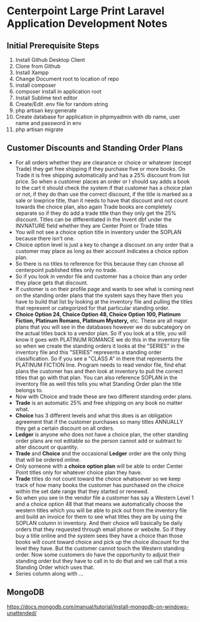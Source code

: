 # Centerpoint Large Print Laravel Application Development Notes

## Initial Prerequisite Steps

1. Install Github Desktop Client
2. Clone from Github
3. Install Xampp
4. Change Document root to location of repo
5. install composer
6. composer install in application root
7. Install Sublime text editor
8. Create/Edit .env file for random string
9. php artisan key:generate
10. Create database for application in phpmyadmin with db name, user name and password in env
11. php artisan migrate

## Customer Discounts and Standing Order Plans

- For all orders whether they are clearance or choice or whatever (except Trade) they get free shipping if they purchase five or more books. On Trade it is free shipping automatically and has a 25% discount from list price. So when a customer places an order or I should say adds a book to the cart it should check the system if that customer has a choice plan or not, if they do than use the correct discount, if the title is marked as a sale or lowprice title, than it needs to have that discount and not count towards the choice plan, also again Trade books are completely separate so if they do add a trade title than they only get the 25% discount. Titles can be differentiated in the Invent dbf under the INVNATURE field whether they are Center Point or Trade titles
- You will not see a choice option title in inventory under the SOPLAN because there isn't one.
- Choice option level is just a key to change a discount on any order that a customer may place as long as their account indicates a choice option plan.
- So there is no titles to reference for this because they can choose all centerpoint published titles only no trade.
- So if you look in vendor file and customer has a choice than any order they place gets that discount.
- If customer is on their profile page and wants to see what is coming next on the standing order plans that the system says they have then you have to build that list by looking at the inventory file and pulling the titles that represent or categorized for that particular standing order.
- **Choice Option 24, Choice Option 48, Choice Option 100, Platinum Fiction, Platinum Romans, Platinum Mystery,** etc. These are all major plans that you will see in the databases however we do subcategory on the actual titles back to a vendor plan. So If you look at a title, you will know it goes with PLATINUM ROMANCE we do this in the inventory file so when we create the standing orders it looks at the "SERIES" in the inventory file and this "SERIES" represents a standing order classification. So if you see a "CLASS A" in there that represents the PLATINUM FICTION line. Program needs to read vendor file, find ehat plans the customer has and then look at inventory to pull the correct titles that go with that plan. You can also reference SOPLAN in the inventory file as well this tells you what Standing Order plan the title belongs to.
- Now with Choice and trade these are two different standing order plans. 
- **Trade** is an automatic 25% and free shipping on any book no matter what.
- **Choice** has 3 different levels and what this does is an obligation agreement  that if the customer purchases so many titles ANNUALLY they get a certain discount on all orders.
- **Ledger**  is anyone who does not have a choice plan, the other standing order plans are not editable so the person cannot add or subtract to alter discount or quantity. 
- **Trade** and **Choice** and the occasional **Ledger** order are the only thing that will be ordered online.
- Only someone with a **choice option plan** will be able to order Center Point titles only for whatever choice plan they have. 
- **Trade** titles do not count toward the choice whatsoever so we keep track of how many books the customer has purchased on the choice within the set date range that they started or renewed.
- So when you see in the vendor file a customer has say a Western Level 1 and a choice option 48 that that means we automatically choose the western titles which you will be able to pick out from the inventory file and build an invoice for them to see what titles they are by using the SOPLAN column in inventory. And their choice will basically be daily orders that they requested through email phone or website. So if they buy a title online and the system sees they have a choice than those books will count toward choice and pick up the choice discount for the level they have. But the customer cannot touch the Western standing order. Now some customers do have the opportunity to adjust their standing order but they have to call in to do that and we call that a mix Standing Order which uses that.
- Series column along with ...

## MongoDB

https://docs.mongodb.com/manual/tutorial/install-mongodb-on-windows-unattended/

